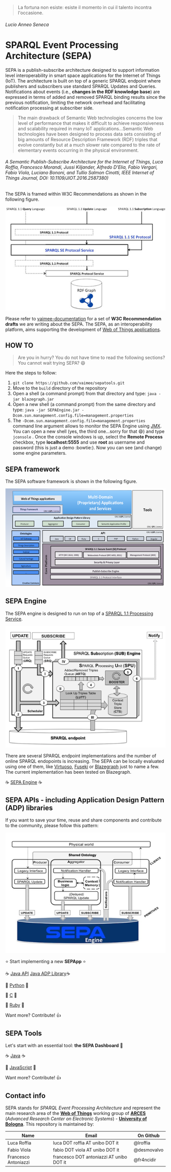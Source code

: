 >La fortuna non esiste: esiste il momento in cui il talento incontra l'occasione.

###### Lucio Anneo Seneca

# SPARQL Event Processing Architecture (SEPA)
SEPA is a publish-subscribe architecture designed to support information level interoperability in smart space applications for the Internet of Things (IoT). The architecture is built on top of a generic SPARQL endpoint where publishers and subscribers use standard SPARQL Updates and Queries. Notifications about events (i.e., **changes in the RDF knowledge base**) are expressed in terms of added and removed SPARQL binding results since the previous notification, limiting the network overhead and facilitating notification processing at subscriber side. 

>The main drawback of Semantic Web technologies concerns the low level of performance that makes it difficult to achieve responsiveness and scalability required in many IoT applications…Semantic Web technologies have been designed to process data sets consisting of big amounts of Resource Description Framework (RDF) triples that evolve constantly but at a much slower rate compared to the rate of elementary events occurring in the physical environment.

###### *A Semantic Publish-Subscribe Architecture for the Internet of Things, Luca Roffia, Francesco Morandi, Jussi Kiljander, Alfredo D’Elia, Fabio Vergari, Fabio Viola, Luciano Bononi, and Tullio Salmon Cinotti, IEEE Internet of Things Journal, DOI: 10.1109/JIOT.2016.2587380)*

The SEPA is framed within W3C Recommendations as shown in the following figure.

![alt text][sepa]

Please refer to [vaimee-documentation](https://github.com/vaimee/sepa-documentation) for a set of **W3C Recommendation drafts** we are writing about the SEPA. The SEPA, as an interoperability platform, aims supporting the development of [Web of Things applications](https://www.w3.org/WoT/).

## HOW TO
> Are you in hurry? You do not have time to read the following sections? You cannot wait trying SEPA? :smile:

Here the steps to follow:

1. `git clone https://github.com/vaimee/sepatools.git`
2. Move to the `build` directory of the repository
3. Open a shell (a command prompt) from that directory and type: `java -jar blazegraph.jar`
4. Open a new shell (a command prompt) from the same directory and type: `java -jar SEPAEngine.jar -Dcom.sun.management.config.file=management.properties`
5. The `-Dcom.sun.management.config.file=management.properties` command line argument allows to monitor the SEPA Engine using [JMX](http://www.oracle.com/technetwork/articles/java/javamanagement-140525.html). You can open a new shell (yes, the third one...sorry for that :smile:) and type `jconsole` . Once the console windows is up, select the **Remote Process** checkbox, type **localhost:5555** and use **root** as username and password (this is just a demo :bowtie:). Now you can see (and change) some engine parameters.

## SEPA framework
The SEPA software framework is shown in the following figure.  

![alt text][framework]

## SEPA Engine
The SEPA engine is designed to run on top of a [SPARQL 1.1 Processing Service](https://www.w3.org/TR/sparql11-protocol/).

![alt text][engine]

There are several SPARQL endpoint implementations and the number of online SPARQL endopoints is increasing. The SEPA can be locally evaluated using one of them, like [Virtuoso](https://virtuoso.openlinksw.com/dataspace/doc/dav/wiki/Main/VOSSparqlProtocol), [Fuseki](https://jena.apache.org/documentation/serving_data/) or [Blazegraph](https://wiki.blazegraph.com/wiki/index.php/Main_Page) just to name a few. The current implementation has been tested on Blazegraph.

:coffee: [SEPA Engine](build/SEPAengine.jar) :coffee:

## SEPA APIs - including Application Design Pattern (ADP) libraries
If you want to save your time, reuse and share components and contribute to the community, please follow this pattern:

![alt text][pattern]

:star: Start implementing a new **SEPApp** :star:

:coffee: [Java API](build/SEPapi.jar) [Java ADP Library](build/SEPattern.jar):coffee:

:snake: [Python](https://github.com/vaimee/sepa-Python3-kpi) :snake:

:iphone: [C](https://github.com/vaimee/sepa-C-kpi) :iphone:

:gem: [Ruby](https://github.com/vaimee/sepaRubyClientLibrary) :gem:
 
 Want more? Contribute! :+1:
 
## SEPA Tools
Let's start with an essential tool: **the SEPA Dashboard** :clap:

:coffee: [Java](build/SEPAdashboard.jar) :coffee:

:icecream: [JavaScript](https://github.com/vaimee/sepa-dashboard) :icecream: 

 Want more? Contribute! :+1:

## Contact info
SEPA stands for *SPARQL Event Processing Architecture* and represent the main research area of the [**Web of Things**](http://wot.arces.unibo.it) working group of [**ARCES**](http://www.arces.unibo.it) (*Advanced Research Center on Electronic Systems*) - [**University of Bologna**](http://www.unibo.it). This repository is maintained by:

Name | Email | On Github
---- | ----- | ---------
Luca Roffia | luca DOT roffia AT unibo DOT it | @lroffia
Fabio Viola | fabio DOT viola AT unibo DOT it | @desmovalvo
Francesco Antoniazzi | francesco DOT antoniazzi AT unibo DOT it | @fr4ncidir

[sepa]: images/sepa.jpg "SPARQL Event Processing Architecture"
[framework]: images/SW_framework.png "SEPA Framework"
[engine]: images/engine.png "SEPA Engine"
[pattern]: images/pattern.jpg "Application Design Pattern"